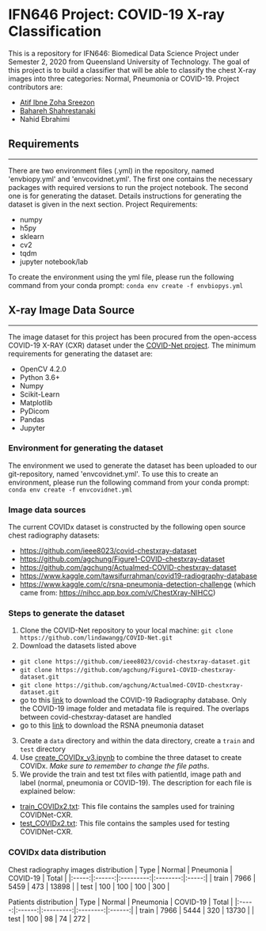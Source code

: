# IFN646 Project: COVID-19 X-ray Classification

This is a repository for IFN646: Biomedical Data Science Project under Semester 2, 2020 from Queensland University of Technology. The goal of this project is to build a classifier that will be able to classify the chest X-ray images into three categories: Normal, Pneumonia or COVID-19. Project contributors are:

* [Atif Ibne Zoha Sreezon][atif-github]
* [Bahareh Shahrestanaki][bahar-github]
* Nahid Ebrahimi

## Requirements
_____________________________
There are two environment files (.yml) in the repository, named 'envbiopy.yml' and 'envcovidnet.yml'. The first one contains the necessary packages with required versions to run the project notebook. The second one is for generating the dataset. Details instructions for generating the dataset is given in the next section.
Project Requirements:
* numpy
* h5py
* sklearn
* cv2
* tqdm
* jupyter notebook/lab

To create the environment using the yml file, please run the following command from your conda prompt: `conda env create -f envbiopys.yml`

## X-ray Image Data Source
_____________________________
The image dataset for this project has been procured from the open-access COVID-19 X-RAY (CXR) dataset under the [COVID-Net project](https://github.com/lindawangg/COVID-Net/blob/master/docs/COVIDx.md). The minimum requirements for generating the dataset are:

* OpenCV 4.2.0
* Python 3.6+
* Numpy
* Scikit-Learn
* Matplotlib
* PyDicom
* Pandas
* Jupyter

### Environment for generating the dataset
The environment we used to generate the dataset has been uploaded to our git-repository, named 'envcovidnet.yml'. To use this to create an environment, please run the following command from your conda prompt: `conda env create -f envcovidnet.yml`

### Image data sources
The current COVIDx dataset is constructed by the following open source chest radiography datasets:

* https://github.com/ieee8023/covid-chestxray-dataset
* https://github.com/agchung/Figure1-COVID-chestxray-dataset
* https://github.com/agchung/Actualmed-COVID-chestxray-dataset
* https://www.kaggle.com/tawsifurrahman/covid19-radiography-database
* https://www.kaggle.com/c/rsna-pneumonia-detection-challenge (which came from: https://nihcc.app.box.com/v/ChestXray-NIHCC)

### Steps to generate the dataset
1. Clone the COVID-Net repository to your local machine: `git clone https://github.com/lindawangg/COVID-Net.git`
2. Download the datasets listed above
 * `git clone https://github.com/ieee8023/covid-chestxray-dataset.git`
 * `git clone https://github.com/agchung/Figure1-COVID-chestxray-dataset.git`
 * `git clone https://github.com/agchung/Actualmed-COVID-chestxray-dataset.git`
 * go to this [link](https://www.kaggle.com/tawsifurrahman/covid19-radiography-database) to download the COVID-19 Radiography database. Only the COVID-19 image folder and metadata file is required. The overlaps between covid-chestxray-dataset are handled
 * go to this [link](https://www.kaggle.com/c/rsna-pneumonia-detection-challenge/data) to download the RSNA pneumonia dataset
3. Create a `data` directory and within the data directory, create a `train` and `test` directory
4. Use [create\_COVIDx\_v3.ipynb](../create_COVIDx_v3.ipynb) to combine the three dataset to create COVIDx. *Make sure to remember to change the file paths*.
5. We provide the train and test txt files with patientId, image path and label (normal, pneumonia or COVID-19). The description for each file is explained below:
 * [train\_COVIDx2.txt](../train_COVIDx3.txt): This file contains the samples used for training COVIDNet-CXR.
 * [test\_COVIDx2.txt](../test_COVIDx3.txt): This file contains the samples used for testing COVIDNet-CXR.

### COVIDx data distribution

Chest radiography images distribution
|  Type | Normal | Pneumonia | COVID-19 | Total |
|:-----:|:------:|:---------:|:--------:|:-----:|
| train |  7966  |    5459   |   473    | 13898 |
|  test |   100  |     100   |   100    |   300 |

Patients distribution
|  Type | Normal | Pneumonia | COVID-19 |  Total |
|:-----:|:------:|:---------:|:--------:|:------:|
| train |  7966  |    5444   |    320   |  13730 |
|  test |   100  |      98   |     74   |    272 |


[atif-github]: https://github.com/atif-sreezon
[bahar-github]: https://github.com/baharSh